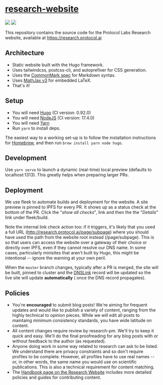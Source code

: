 # [research-website](https://research.protocol.ai)

[![](https://img.shields.io/badge/team-research-0f41f4.svg?style=flat-square)](https://github.com/protocol/research)
[![](https://img.shields.io/badge/team-%F0%9F%94%92%20research-0f41f4.svg?style=flat-square)](https://github.com/protocol/research-private)

This repository contains the source code for the Protocol Labs Research website, available at https://research.protocol.ai

## Architecture

- Static website built with the Hugo framework.
- Uses tailwindcss, postcss-cli, and autoprefixer for CSS generation.
- Uses the [CommonMark spec](https://spec.commonmark.org/0.29/) for Markdown syntax.
- Uses [MathJax v3](https://www.mathjax.org/#gettingstarted) for embedded LaTeX.
- That's it!

## Setup

- You will need [Hugo](https://gohugo.io/) (CI version: 0.92.0)
- You will need [NodeJS](https://nodejs.org/en/) (CI version: 17.4.0)
- You will need [Yarn](https://yarnpkg.com/lang/en/)
- Run `yarn` to install deps.

The easiest way to a working set-up is to follow the installation instructions for [Homebrew](https://brew.sh/), and then run `brew install yarn node hugo`.

## Development

Use `yarn serve` to launch a dynamic (real-time) local preview (defaults to localhost:1313). This greatly helps when preparing larger PRs.

## Deployment

We use fleek to automate builds and deployment for the website. A site preview is pinned to IPFS for every PR. It shows up as a status check at the bottom of the PR. Click the "_show all checks_", link and then the the "_Details_" link under fleek/build.

Note the internal link check action too: if it triggers, it's likely that you used a full URL (http://research.protocol.ai/page/subpage) where you should have used the path from the website root instead (/page/subpage). This is so that users can access the website over a gateway of their choice or directly over IPFS, even if they cannot resolve our DNS name. In some cases, particularly minisites that aren't built by Hugo, this might be intentional -- ignore the warning at your own peril.

When the `master` branch changes, typically after a PR is merged, the site will be built, pinned to cluster and the [DNSLink](https://docs.ipfs.io/guides/concepts/dnslink/) record will be updated so the live site will update **automatically** (
once the DNS record propagates).


## Policies

- You're **encouraged** to submit blog posts! We're aiming for frequent updates and would like to publish a variety of content, ranging from the highly technical to opinion pieces. While we will edit all posts to maintaing minimum consistency standards, you have wide latitude on content.
- All content changes require review by research-pm. We'll try to keep it quick and easy. We'll do the final proofreading for any blog posts with or without feedback to the author (as requested).
- Anyone doing work in some way related to research can ask to be listed. We understand there are privacy constraints and so don't require profiles to be complete. However, all profiles have to use real names -- or, in other words, the same name you would use on scientific publications. This is also a technical requirement for content matching.
- The [Handbook page on the Research Website](https://app.gitbook.com/@protocol-labs/s/handbook/pl-research/website) includes more detailed policies and guides for contributing content.
